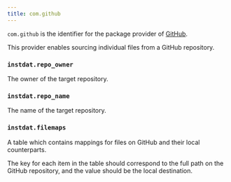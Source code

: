 ```yaml
---
title: com.github
---
```


`com.github` is the identifier for the package provider of [GitHub](https://github.com).

This provider enables sourcing individual files from a GitHub repository.

### `instdat.repo_owner`

The owner of the target repository.

### `instdat.repo_name`

The name of the target repository.

### `instdat.filemaps`

A table which contains mappings for files on GitHub and their local counterparts.

The key for each item in the table should correspond to the full path on the GitHub repository, and the value should be the local destination.

